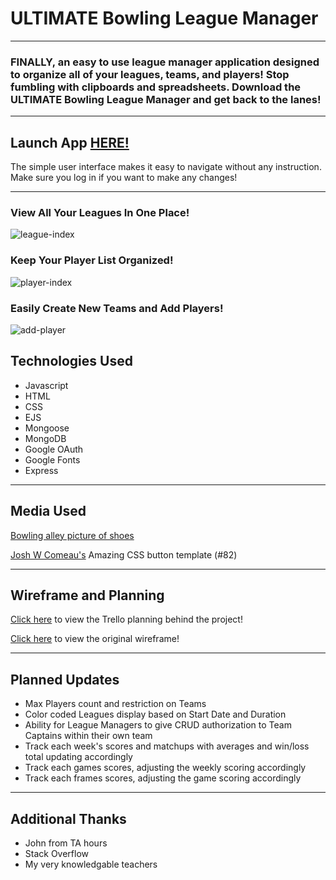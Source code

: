 # ULTIMATE Bowling League Manager
---

### FINALLY, an easy to use league manager application designed to organize all of your leagues, teams, and players! Stop fumbling with clipboards and spreadsheets. Download the ULTIMATE Bowling League Manager and get back to the lanes!

---

## Launch App [HERE!](https://tranquil-atoll-53266.herokuapp.com/leagues)

The simple user interface makes it easy to navigate without any instruction. Make sure you log in if you want to make any changes!

---
### View All Your Leagues In One Place!
![league-index](https://i.imgur.com/E7GX4us.png)

### Keep Your Player List Organized!
![player-index](https://i.imgur.com/EtKAfaB.png)

### Easily Create New Teams and Add Players!
![add-player](https://i.imgur.com/j4Nys8z.png)

## Technologies Used
- Javascript
- HTML
- CSS
- EJS
- Mongoose
- MongoDB
- Google OAuth
- Google Fonts
- Express

---

## Media Used

[Bowling alley picture of shoes](https://unsplash.com/photos/d-1FY75fh_s)

[Josh W Comeau's](https://getcssscan.com/css-buttons-examples) Amazing CSS button template (#82)

---

## Wireframe and Planning

[Click here](https://trello.com/b/hKamNz5M/bowling-league-manager) to view the Trello planning behind the project!

[Click here](https://whimsical.com/erd-QVjT6fGSPuEjB7ZjR1WB7K) to view the original wireframe!

---

## Planned Updates
- Max Players count and restriction on Teams
- Color coded Leagues display based on Start Date and Duration
- Ability for League Managers to give CRUD authorization to Team Captains within their own team
- Track each week's scores and matchups with averages and win/loss total updating accordingly
- Track each games scores, adjusting the weekly scoring accordingly
- Track each frames scores, adjusting the game scoring accordingly

---

## Additional Thanks
- John from TA hours
- Stack Overflow
- My very knowledgable teachers